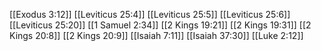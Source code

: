 [[Exodus 3:12]]
[[Leviticus 25:4]]
[[Leviticus 25:5]]
[[Leviticus 25:6]]
[[Leviticus 25:20]]
[[1 Samuel 2:34]]
[[2 Kings 19:21]]
[[2 Kings 19:31]]
[[2 Kings 20:8]]
[[2 Kings 20:9]]
[[Isaiah 7:11]]
[[Isaiah 37:30]]
[[Luke 2:12]]
